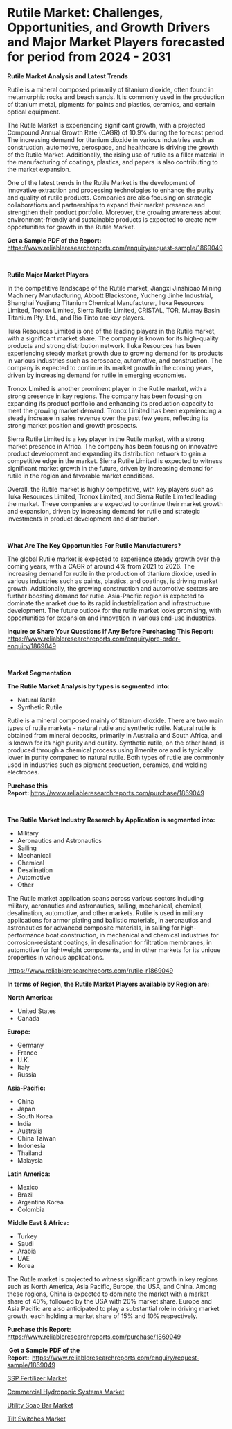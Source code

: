 <p><h1>Rutile Market: Challenges, Opportunities, and Growth Drivers and Major Market Players forecasted for period from 2024 - 2031</h1></p><p><strong>Rutile Market Analysis and Latest Trends</strong></p>
<p><p>Rutile is a mineral composed primarily of titanium dioxide, often found in metamorphic rocks and beach sands. It is commonly used in the production of titanium metal, pigments for paints and plastics, ceramics, and certain optical equipment.</p><p>The Rutile Market is experiencing significant growth, with a projected Compound Annual Growth Rate (CAGR) of 10.9% during the forecast period. The increasing demand for titanium dioxide in various industries such as construction, automotive, aerospace, and healthcare is driving the growth of the Rutile Market. Additionally, the rising use of rutile as a filler material in the manufacturing of coatings, plastics, and papers is also contributing to the market expansion.</p><p>One of the latest trends in the Rutile Market is the development of innovative extraction and processing technologies to enhance the purity and quality of rutile products. Companies are also focusing on strategic collaborations and partnerships to expand their market presence and strengthen their product portfolio. Moreover, the growing awareness about environment-friendly and sustainable products is expected to create new opportunities for growth in the Rutile Market.</p></p>
<p><strong>Get a Sample PDF of the Report:&nbsp;</strong> <a href="https://www.reliableresearchreports.com/enquiry/request-sample/1869049">https://www.reliableresearchreports.com/enquiry/request-sample/1869049</a></p>
<p>&nbsp;</p>
<p><strong>Rutile Major Market Players</strong></p>
<p><p>In the competitive landscape of the Rutile market, Jiangxi Jinshibao Mining Machinery Manufacturing, Abbott Blackstone, Yucheng Jinhe Industrial, Shanghai Yuejiang Titanium Chemical Manufacturer, Iluka Resources Limited, Tronox Limited, Sierra Rutile Limited, CRISTAL, TOR, Murray Basin Titanium Pty. Ltd., and Rio Tinto are key players.</p><p>Iluka Resources Limited is one of the leading players in the Rutile market, with a significant market share. The company is known for its high-quality products and strong distribution network. Iluka Resources has been experiencing steady market growth due to growing demand for its products in various industries such as aerospace, automotive, and construction. The company is expected to continue its market growth in the coming years, driven by increasing demand for rutile in emerging economies.</p><p>Tronox Limited is another prominent player in the Rutile market, with a strong presence in key regions. The company has been focusing on expanding its product portfolio and enhancing its production capacity to meet the growing market demand. Tronox Limited has been experiencing a steady increase in sales revenue over the past few years, reflecting its strong market position and growth prospects.</p><p>Sierra Rutile Limited is a key player in the Rutile market, with a strong market presence in Africa. The company has been focusing on innovative product development and expanding its distribution network to gain a competitive edge in the market. Sierra Rutile Limited is expected to witness significant market growth in the future, driven by increasing demand for rutile in the region and favorable market conditions.</p><p>Overall, the Rutile market is highly competitive, with key players such as Iluka Resources Limited, Tronox Limited, and Sierra Rutile Limited leading the market. These companies are expected to continue their market growth and expansion, driven by increasing demand for rutile and strategic investments in product development and distribution.</p></p>
<p>&nbsp;</p>
<p><strong>What Are The Key Opportunities For Rutile Manufacturers?</strong></p>
<p><p>The global Rutile market is expected to experience steady growth over the coming years, with a CAGR of around 4% from 2021 to 2026. The increasing demand for rutile in the production of titanium dioxide, used in various industries such as paints, plastics, and coatings, is driving market growth. Additionally, the growing construction and automotive sectors are further boosting demand for rutile. Asia-Pacific region is expected to dominate the market due to its rapid industrialization and infrastructure development. The future outlook for the rutile market looks promising, with opportunities for expansion and innovation in various end-use industries.</p></p>
<p><strong>Inquire or Share Your Questions If Any Before Purchasing This Report:</strong> <a href="https://www.reliableresearchreports.com/enquiry/pre-order-enquiry/1869049">https://www.reliableresearchreports.com/enquiry/pre-order-enquiry/1869049</a></p>
<p>&nbsp;</p>
<p><strong>Market Segmentation</strong></p>
<p><strong>The Rutile Market Analysis by types is segmented into:</strong></p>
<p><ul><li>Natural Rutile</li><li>Synthetic Rutile</li></ul></p>
<p><p>Rutile is a mineral composed mainly of titanium dioxide. There are two main types of rutile markets - natural rutile and synthetic rutile. Natural rutile is obtained from mineral deposits, primarily in Australia and South Africa, and is known for its high purity and quality. Synthetic rutile, on the other hand, is produced through a chemical process using ilmenite ore and is typically lower in purity compared to natural rutile. Both types of rutile are commonly used in industries such as pigment production, ceramics, and welding electrodes.</p></p>
<p><strong>Purchase this Report:&nbsp;</strong><a href="https://www.reliableresearchreports.com/purchase/1869049">https://www.reliableresearchreports.com/purchase/1869049</a></p>
<p>&nbsp;</p>
<p><strong>The Rutile Market Industry Research by Application is segmented into:</strong></p>
<p><ul><li>Military</li><li>Aeronautics and Astronautics</li><li>Sailing</li><li>Mechanical</li><li>Chemical</li><li>Desalination</li><li>Automotive</li><li>Other</li></ul></p>
<p><p>The Rutile market application spans across various sectors including military, aeronautics and astronautics, sailing, mechanical, chemical, desalination, automotive, and other markets. Rutile is used in military applications for armor plating and ballistic materials, in aeronautics and astronautics for advanced composite materials, in sailing for high-performance boat construction, in mechanical and chemical industries for corrosion-resistant coatings, in desalination for filtration membranes, in automotive for lightweight components, and in other markets for its unique properties in various applications.</p></p>
<p><a href="https://www.reliableresearchreports.com/rutile-r1869049">&nbsp;https://www.reliableresearchreports.com/rutile-r1869049</a></p>
<p><strong>In terms of Region, the Rutile Market Players available by Region are:</strong></p>
<p>
    <p> <strong> North America: </strong>
        <ul>
            <li>United States</li>
            <li>Canada</li>
        </ul>
        </p> 
    <p> <strong> Europe: </strong>
        <ul>
            <li>Germany</li>
            <li>France</li>
            <li>U.K.</li>
            <li>Italy</li>
            <li>Russia</li>
        </ul>
        </p> 
    <p> <strong> Asia-Pacific: </strong>
        <ul>
            <li>China</li>
            <li>Japan</li>
            <li>South Korea</li>
            <li>India</li>
            <li>Australia</li>
            <li>China Taiwan</li>
            <li>Indonesia</li>
            <li>Thailand</li>
            <li>Malaysia</li>
        </ul>
        </p> 
    <p> <strong> Latin America: </strong>
        <ul>
            <li>Mexico</li>
            <li>Brazil</li>
            <li>Argentina Korea</li>
            <li>Colombia</li>
        </ul>
        </p> 
    <p> <strong> Middle East & Africa: </strong>
        <ul>
            <li>Turkey</li>
            <li>Saudi</li>
            <li>Arabia</li>
            <li>UAE</li>
            <li>Korea</li>
        </ul>
    </p>
    </p>
<p><p>The Rutile market is projected to witness significant growth in key regions such as North America, Asia Pacific, Europe, the USA, and China. Among these regions, China is expected to dominate the market with a market share of 40%, followed by the USA with 20% market share. Europe and Asia Pacific are also anticipated to play a substantial role in driving market growth, each holding a market share of 15% and 10% respectively.</p></p>
<p><strong>Purchase this Report: </strong><a href="https://www.reliableresearchreports.com/purchase/1869049">https://www.reliableresearchreports.com/purchase/1869049</a></p>
<p>&nbsp;<strong>Get a Sample PDF of the Report:&nbsp;&nbsp;</strong><a href="https://www.reliableresearchreports.com/enquiry/request-sample/1869049">https://www.reliableresearchreports.com/enquiry/request-sample/1869049</a></p>
<p><strong></strong></p>
<p><p><a href="https://medium.com/@esmeraldaezzy1561/global-ssp-fertilizer-market-size-share-analysis-by-product-type-by-application-by-region-661375bc70a3">SSP Fertilizer Market</a></p><p><a href="https://medium.com/@diane.macle6776/strategic-insights-into-global-commercial-hydroponic-systems-market-trends-2024-2031-covered-350ceca3a42d">Commercial Hydroponic Systems Market</a></p><p><a href="https://github.com/jadenRaynor/Market-Research-Report-List-1/blob/main/utility-soap-bar-market.md">Utility Soap Bar Market</a></p><p><a href="https://github.com/ranaacryptoaddmin/Market-Research-Report-List-1/blob/main/tilt-switches-market.md">Tilt Switches Market</a></p></p>